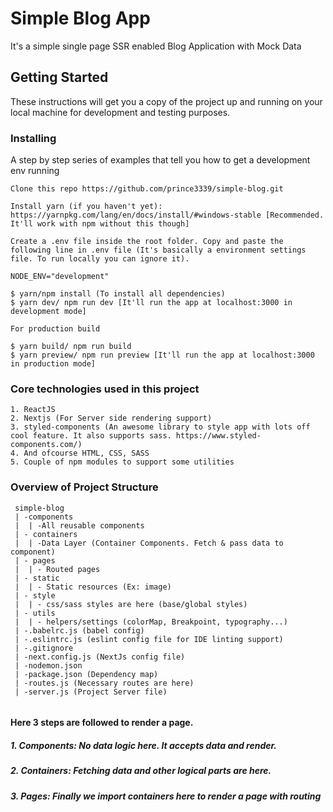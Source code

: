 # Simple Blog App

It's a simple single page SSR enabled Blog Application with Mock Data

## Getting Started

These instructions will get you a copy of the project up and running on your local machine for development and testing purposes.

### Installing

A step by step series of examples that tell you how to get a development env running

```
Clone this repo https://github.com/prince3339/simple-blog.git

Install yarn (if you haven't yet): https://yarnpkg.com/lang/en/docs/install/#windows-stable [Recommended. It'll work with npm without this though]

Create a .env file inside the root folder. Copy and paste the following line in .env file (It's basically a environment settings file. To run locally you can ignore it).

NODE_ENV="development"

$ yarn/npm install (To install all dependencies)
$ yarn dev/ npm run dev [It'll run the app at localhost:3000 in development mode]

For production build

$ yarn build/ npm run build
$ yarn preview/ npm run preview [It'll run the app at localhost:3000 in production mode]

```

### Core technologies used in this project

```
1. ReactJS
2. Nextjs (For Server side rendering support)
3. styled-components (An awesome library to style app with lots off cool feature. It also supports sass. https://www.styled-components.com/)
4. And ofcourse HTML, CSS, SASS
5. Couple of npm modules to support some utilities
```

### Overview of Project Structure

```
 simple-blog
 | -components
 |  | -All reusable components
 | - containers
 |  | -Data Layer (Container Components. Fetch & pass data to component)
 | - pages
 |  | - Routed pages
 | - static
 |  | - Static resources (Ex: image)
 | - style
 |  | - css/sass styles are here (base/global styles)
 | - utils
 |  | - helpers/settings (colorMap, Breakpoint, typography...)
 | -.babelrc.js (babel config)
 | -.eslintrc.js (eslint config file for IDE linting support)
 | -.gitignore
 | -next.config.js (NextJs config file)
 | -nodemon.json
 | -package.json (Dependency map)
 | -routes.js (Necessary routes are here)
 | -server.js (Project Server file)
 
```
 
 #### Here 3 steps are followed to render a page. 
 ##### 1. Components: No data logic here. It accepts data and render.
 ##### 2. Containers: Fetching data and other logical parts are here.
 ##### 3. Pages: Finally we import containers here to render a page with routing
